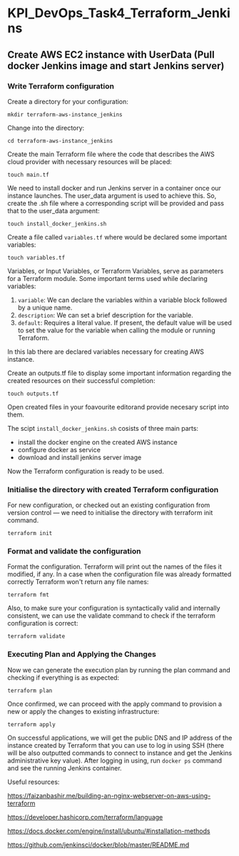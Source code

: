 # KPI_DevOps_Task4_Terraform_Jenkins

## Create AWS EC2 instance with UserData (Pull docker Jenkins image and start Jenkins server)

### Write Terraform configuration

Create a directory for your configuration:
```
mkdir terraform-aws-instance_jenkins
```

Change into the directory:
```
cd terraform-aws-instance_jenkins
```

Create the main Terraform file where the code that describes the AWS cloud provider with necessary resources will be placed:
```
touch main.tf
```

We need to install docker and run Jenkins server in a container once our instance launches. The user_data argument is used to achieve this. So, create the .sh file where a corresponding script will be provided and pass that to the user_data argument:
```
touch install_docker_jenkins.sh
```

Create a file called `variables.tf` where would be declared some important variables:
```
touch variables.tf
```

Variables, or Input Variables, or Terraform Variables, serve as parameters for a Terraform module. Some important terms used while declaring variables:
1. `variable`: We can declare the variables within a variable block followed by a unique name.
2. `description`: We can set a brief description for the variable.
3. `default`: Requires a literal value. If present, the default value will be used to set the value for the variable when calling the module or running Terraform.

In this lab there are declared variables necessary for creating AWS instance.

Create an outputs.tf file to display some important information regarding the created resources on their successful completion:
```
touch outputs.tf
```

Open  created files in your foavourite editorand provide necesary script into them.

The scipt `install_docker_jenkins.sh` cosists of three main parts:
- install the docker engine on the created AWS instance 
- configure docker as service
- download and install jenkins server image

Now the Terraform configuration is ready to be used.

### Initialise the directory with created Terraform configuration
For new configuration, or checked out an existing configuration from version control — we need to initialise the directory with terraform init command.
```
terraform init
```

###  Format and validate the  configuration
Format the configuration. Terraform will print out the names of the files it modified, if any. 
In a case when the configuration file was already formatted correctly Terraform won't return any file names:
```
terraform fmt
```

Also, to make sure your configuration is syntactically valid and internally consistent, we can use the validate command to check if the terraform configuration is correct:
```
terraform validate
```

### Executing Plan and Applying the Changes

Now we can generate the execution plan by running the plan command and checking if everything is as expected:
```
terraform plan
```

Once confirmed, we can proceed with the apply command to provision a new or apply the changes to existing infrastructure:
```
terraform apply
```

On successful applications, we will get the public DNS and IP address of the instance created by Terraform that you can use to log in using SSH (there will be also outputted commands to connect to instance and get the Jenkins administrative key value).
After logging in using,  run `docker ps` command and see the running Jenkins container.


Useful resources:

https://faizanbashir.me/building-an-nginx-webserver-on-aws-using-terraform

https://developer.hashicorp.com/terraform/language

https://docs.docker.com/engine/install/ubuntu/#installation-methods 

https://github.com/jenkinsci/docker/blob/master/README.md
